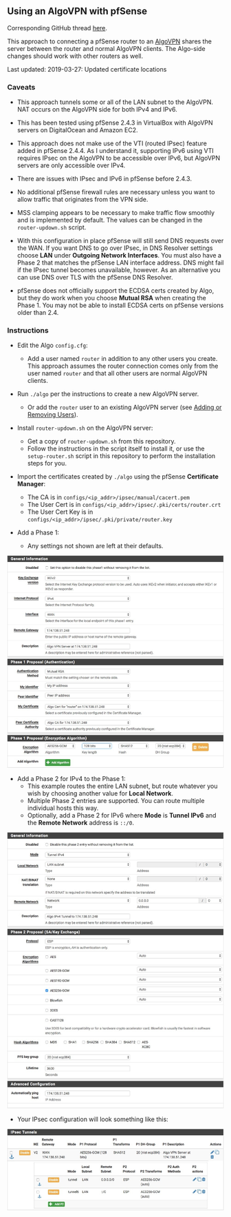 ## Using an AlgoVPN with pfSense

Corresponding GitHub thread [here](https://github.com/trailofbits/algo/issues/292).

This approach to connecting a pfSense router to an
[AlgoVPN](https://github.com/trailofbits/algo) shares the server between
the router and normal AlgoVPN clients. The Algo-side changes should work with
other routers as well.

Last updated: 2019-03-27: Updated certificate locations

### Caveats

* This approach tunnels some or all of the LAN subnet to the AlgoVPN. NAT
occurs on the AlgoVPN side for both IPv4 and IPv6.

* This has been tested using pfSense 2.4.3 in VirtualBox with AlgoVPN
servers on DigitalOcean and Amazon EC2.

* This approach does not make use of the VTI (routed IPsec) feature added in
pfSense 2.4.4. As I understand it, supporting IPv6 using VTI requires IPsec on
the AlgoVPN to be accessible over IPv6, but AlgoVPN servers are only accessible
over IPv4.

* There are issues with IPsec and IPv6 in pfSense before 2.4.3.

* No additional pfSense firewall rules are necessary unless you want to
allow traffic that originates from the VPN side.

* MSS clamping appears to be necessary to make traffic flow smoothly and is
implemented by default. The values can be changed in the `router-updown.sh`
script.

* With this configuration in place pfSense will still send DNS requests over the
WAN. If you want DNS to go over IPsec, in DNS Resolver settings choose **LAN**
under **Outgoing Network Interfaces**. You must also have a Phase 2 that matches
the pfSense LAN interface address. DNS might fail if the IPsec tunnel becomes
unavailable, however. As an alternative you can use DNS over TLS with the
pfSense DNS Resolver.

* pfSense does not officially support the ECDSA certs created by Algo, but
they do work when you choose **Mutual RSA** when creating the Phase 1. You may
not be able to install ECDSA certs on pfSense versions older than 2.4.

### Instructions

* Edit the Algo `config.cfg`:
   * Add a user named `router` in addition to any other users you create.
     This approach assumes the router connection comes only from the user named
     `router` and that all other users are normal AlgoVPN clients.

* Run `./algo` per the instructions to create a new AlgoVPN server.
   * Or add the `router` user to an existing AlgoVPN server
     (see [Adding or Removing Users](https://github.com/trailofbits/algo#adding-or-removing-users)).

* Install `router-updown.sh` on the AlgoVPN server:
   * Get a copy of `router-updown.sh` from this repository.
   * Follow the instructions in the script itself to install it, or use
     the `setup-router.sh` script in this repository to perform the installation
     steps for you.

* Import the certificates created by `./algo` using the pfSense **Certificate Manager**:
   * The CA is in `configs/<ip_addr>/ipsec/manual/cacert.pem`
   * The User Cert is in `configs/<ip_addr>/ipsec/.pki/certs/router.crt`
   * The User Cert Key is in `configs/<ip_addr>/ipsec/.pki/private/router.key`

* Add a Phase 1:
   * Any settings not shown are left at their defaults.


![](images/phase1.jpg)


* Add a Phase 2 for IPv4 to the Phase 1:
   * This example routes the entire LAN subnet, but route whatever you wish by choosing another value for **Local Network**.
   * Multiple Phase 2 entries are supported. You can route multiple individual hosts this way.
   * Optionally, add a Phase 2 for IPv6 where **Mode** is **Tunnel IPv6** and the **Remote Network** address is `::/0`.
   
   
![](images/phase2.jpg)


* Your IPsec configuration will look something like this:

![](images/summary.jpg)
